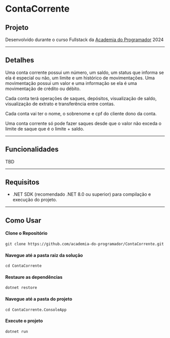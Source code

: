
# ContaCorrente

## Projeto

Desenvolvido durante o curso Fullstack da [Academia do Programador](https://www.academiadoprogramador.net) 2024

---
## Detalhes

Uma conta corrente possui um número, um saldo, um status que informa se ela é especial ou não, um limite e um histórico de movimentações. Uma movimentação possui um valor e uma informação se ela é uma movimentação de crédito ou débito.

Cada conta terá operações de saques, depósitos, visualização de saldo, visualização de extrato e transferência entre contas.

Cada conta vai ter o nome, o sobrenome e cpf do cliente dono da conta.

Uma conta corrente só pode fazer saques desde que o valor não exceda o limite de saque que é o limite + saldo.

---
## Funcionalidades

TBD

---
## Requisitos

- .NET SDK (recomendado .NET 8.0 ou superior) para compilação e execução do projeto.
---
## Como Usar

#### Clone o Repositório
```
git clone https://github.com/academia-do-programador/ContaCorrente.git
```

#### Navegue até a pasta raiz da solução
```
cd ContaCorrente
```

#### Restaure as dependências
```
dotnet restore
```

#### Navegue até a pasta do projeto
```
cd ContaCorrente.ConsoleApp
```

#### Execute o projeto
```
dotnet run
```

